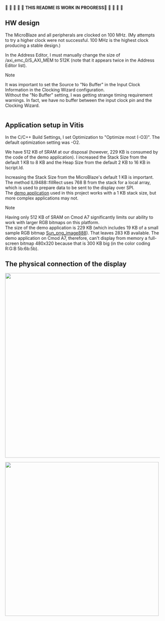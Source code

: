 :construction: :construction: :construction: :construction: :construction: **THIS README IS WORK IN PROGRESS**:construction: :construction: :construction: :construction: :construction: 

## HW design

The MicroBlaze and all peripherals are clocked on 100 MHz. (My attempts to try a higher clock were not successful. 100 MHz is the highest clock producing a stable design.)

In the Address Editor, I must manually change the size of /axi_emc_0/S_AXI_MEM to 512K (note that it appears twice in the Address Editor list).

> [!NOTE]
> It was important to set the Source to "No Buffer" in the Input Clock Information in the Clocking Wizard configuration.  
> Without the "No Buffer" setting, I was getting strange timing requirement warnings. In fact, we have no buffer between the input clock pin and the Clocking Wizard.

[<img src="https://github.com/viktor-nikolov/ILI9488-Xilinx/blob/main/pictures/MicroBlaze_SRAM_AXI-GPIO_AXI-SPI_diagram.png?raw=true" title="" alt="">](https://github.com/viktor-nikolov/ILI9488-Xilinx/blob/main/pictures/MicroBlaze_SRAM_AXI-GPIO_AXI-SPI_diagram.png)

## Application setup in Vitis

In the C/C++ Build Settings, I set Optimization to "Optimize most (-O3)". The default optimization setting was -O2.

We have 512 KB of SRAM at our disposal (however, 229 KB is consumed by the code of the demo application).  I increased the Stack Size from the default 1 KB to 8 KB and the Heap Size from the default 2 KB to 16 KB in lscript.ld.

Increasing the Stack Size from the MicroBlaze's default 1 KB is important.  
The method ILI9488::fillRect uses 768 B from the stack for a local array, which is used to prepare data to be sent to the display over SPI.  
The [demo application](../../ILI9488-Xilinx_library_demo_app) used in this project works with a 1 KB stack size, but more complex applications may not.

> [!NOTE]
> Having only 512 KB of SRAM on Cmod A7 significantly limits our ability to work with larger RGB bitmaps on this platform.  
> The size of the demo application is 229 KB (which includes 19 KB of a small sample RGB bitmap [Sun_png_image888](../../ILI9488-Xilinx_library_demo_app/demo_image2.h)). That leaves 283 KB available. The demo application on Cmod A7, therefore, can't display from memory a full-screen bitmap 480x320 because that is 300 KB big (in the color coding R:G:B 5b:6b:5b).

## The physical connection of the display

[<img src="https://github.com/viktor-nikolov/ILI9488-Xilinx/blob/main/pictures/CmodA7_connection_schematics.png?raw=true" title="" alt="" width="600">](https://github.com/viktor-nikolov/ILI9488-Xilinx/blob/main/pictures/CmodA7_connection_schematics.png)

[<img src="https://github.com/viktor-nikolov/ILI9488-Xilinx/blob/main/pictures/ILI9488_with_Cmod_A7.jpg?raw=true" title="" alt="" width="500">](https://github.com/viktor-nikolov/ILI9488-Xilinx/blob/main/pictures/ILI9488_with_Cmod_A7.jpg)